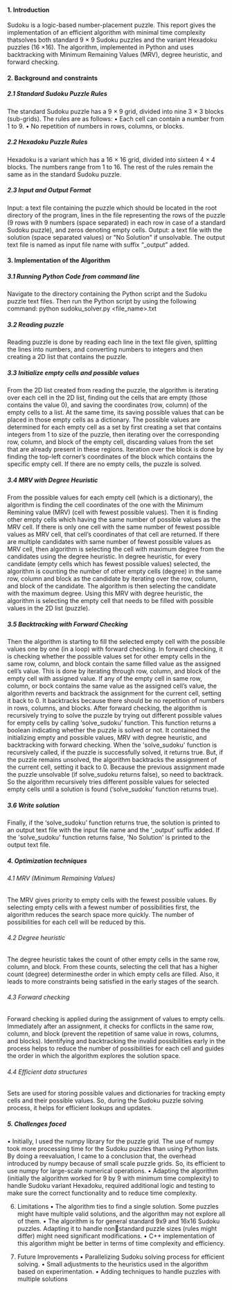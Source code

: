 #### 1. Introduction

Sudoku is a logic-based number-placement puzzle. This report gives the implementation of an efficient
algorithm with minimal time complexity thatsolves both standard 9 × 9 Sudoku puzzles and the variant 
Hexadoku puzzles (16 ×16). The algorithm, implemented in Python and uses backtracking with 
Minimum Remaining Values (MRV), degree heuristic, and forward checking.

#### 2. Background and constraints

##### 2.1 Standard Sudoku Puzzle Rules
The standard Sudoku puzzle has a 9 × 9 grid, divided into nine 3 × 3 blocks (sub-grids). The rules 
are as follows:
• Each cell can contain a number from 1 to 9. 
• No repetition of numbers in rows, columns, or blocks.

##### 2.2 Hexadoku Puzzle Rules
Hexadoku is a variant which has a 16 × 16 grid, divided into sixteen 4 × 4 blocks. The numbers 
range from 1 to 16. The rest of the rules remain the same as in the standard Sudoku puzzle.

##### 2.3 Input and Output Format
Input: a text file containing the puzzle which should be located in the root directory of the 
program, lines in the file representing the rows of the puzzle (9 rows with 9 numbers (space 
separated) in each row in case of a standard Sudoku puzzle), and zeros denoting empty cells. 
Output: a text file with the solution (space separated values) or "No Solution" if unsolvable. The
output text file is named as input file name with suffix “_output” added.

#### 3. Implementation of the Algorithm

##### 3.1 Running Python Code from command line
Navigate to the directory containing the Python script and the Sudoku puzzle text files. Then run
the Python script by using the following command:
python sudoku_solver.py <file_name>.txt

##### 3.2 Reading puzzle
Reading puzzle is done by reading each line in the text file given, splitting the lines into numbers, 
and converting numbers to integers and then creating a 2D list that contains the puzzle.

##### 3.3 Initialize empty cells and possible values
From the 2D list created from reading the puzzle, the algorithm is iterating over each cell in the 
2D list, finding out the cells that are empty (those contains the value 0), and saving the coordinates
(row, column) of the empty cells to a list. At the same time, its saving possible values that can be 
placed in those empty cells as a dictionary. The possible values are determined for each empty cell
as a set by first creating a set that contains integers from 1 to size of the puzzle, then iterating over 
the corresponding row, column, and block of the empty cell, discarding values from the set that 
are already present in these regions. Iteration over the block is done by finding the top-left corner’s 
coordinates of the block which contains the specific empty cell. If there are no empty cells, the 
puzzle is solved.

##### 3.4 MRV with Degree Heuristic
From the possible values for each empty cell (which is a dictionary), the algorithm is finding the 
cell coordinates of the one with the Minimum Remining value (MRV) (cell with fewest possible
values). Then it is finding other empty cells which having the same number of possible values as 
the MRV cell. If there is only one cell with the same number of fewest possible values as MRV 
cell, that cell’s coordinates of that cell are returned. If there are multiple candidates with same 
number of fewest possible values as MRV cell, then algorithm is selecting the cell with maximum 
degree from the candidates using the degree heuristic. In degree heuristic, for every candidate 
(empty cells which has fewest possible values) selected, the algorithm is counting the number of 
other empty cells (degree) in the same row, column and block as the candidate by iterating over 
the row, column, and block of the candidate. The algorithm is then selecting the candidate with the 
maximum degree. Using this MRV with degree heuristic, the algorithm is selecting the empty cell
that needs to be filled with possible values in the 2D list (puzzle).

##### 3.5 Backtracking with Forward Checking
Then the algorithm is starting to fill the selected empty cell with the possible values one by one
(in a loop) with forward checking. In forward checking, it is checking whether the possible values 
set for other empty cells in the same row, column, and block contain the same filled value as the 
assigned cell’s value. This is done by iterating through row, column, and block of the empty cell 
with assigned value. If any of the empty cell in same row, column, or bock contains the same value
as the assigned cell’s value, the algorithm reverts and backtrack the assignment for the current cell, 
setting it back to 0. It backtracks because there should be no repetition of numbers in rows, 
columns, and blocks. After forward checking, the algorithm is recursively trying to solve the 
puzzle by trying out different possible values for empty cells by calling ‘solve_sudoku’ function.
This function returns a boolean indicating whether the puzzle is solved or not. It contained the 
initializing empty and possible values, MRV with degree heuristic, and backtracking with forward 
checking. When the 'solve_sudoku' function is recursively called, if the puzzle is successfully 
solved, it returns true. But, if the puzzle remains unsolved, the algorithm backtracks the assignment 
of the current cell, setting it back to 0. Because the previous assignment made the puzzle 
unsolvable (if solve_sudoku returns false), so need to backtrack. So the algorithm recursively tries
different possible values for selected empty cells until a solution is found (‘solve_sudoku’ function 
returns true).

##### 3.6 Write solution
Finally, if the ‘solve_sudoku’ function returns true, the solution is printed to an output text file 
with the input file name and the ‘_output’ suffix added. If the 'solve_sudoku' function returns false, 
'No Solution' is printed to the output text file.

##### 4. Optimization techniques

###### 4.1 MRV (Minimum Remaining Values)
The MRV gives priority to empty cells with the fewest possible values. By selecting empty cells 
with a fewest number of possibilities first, the algorithm reduces the search space more quickly. 
The number of possibilities for each cell will be reduced by this.

###### 4.2 Degree heuristic
The degree heuristic takes the count of other empty cells in the same row, column, and block. From 
these counts, selecting the cell that has a higher count (degree) determinesthe order in which empty
cells are filled. Also, it leads to more constraints being satisfied in the early stages of the search.

###### 4.3 Forward checking
Forward checking is applied during the assignment of values to empty cells. Immediately after an 
assignment, it checks for conflicts in the same row, column, and block (prevent the repetition of 
same value in rows, columns, and blocks). Identifying and backtracking the invalid possibilities 
early in the process helps to reduce the number of possibilities for each cell and guides the order 
in which the algorithm explores the solution space.

###### 4.4 Efficient data structures
Sets are used for storing possible values and dictionaries for tracking empty cells and their possible 
values. So, during the Sudoku puzzle solving process, it helps for efficient lookups and updates.

##### 5. Challenges faced
• Initially, I used the numpy library for the puzzle grid. The use of numpy took more processing time 
for the Sudoku puzzles than using Python lists. By doing a reevaluation, I came to a conclusion 
that, the overhead introduced by numpy because of small scale puzzle grids. So, its efficient to use 
numpy for large-scale numerical operations.
• Adapting the algorithm (initially the algorithm worked for 9 by 9 with minimum time complexity) 
to handle Sudoku variant Hexadoku, required additional logic and testing to make sure the correct 
functionality and to reduce time complexity.

6. Limitations
• The algorithm ties to find a single solution. Some puzzles might have multiple valid solutions, and 
the algorithm may not explore all of them.
• The algorithm is for general standard 9x9 and 16x16 Sudoku puzzles. Adapting it to handle nonstandard puzzle sizes (rules might differ) might need significant modifications.
• C++ implementation of this algorithm might be better in terms of time complexity and efficiency.

7. Future Improvements
• Parallelizing Sudoku solving process for efficient solving.
• Small adjustments to the heuristics used in the algorithm based on experimentation.
• Adding techniques to handle puzzles with multiple solutions

